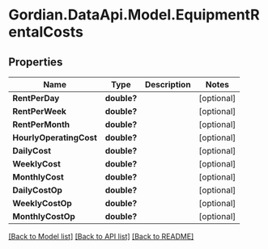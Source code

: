 # Gordian.DataApi.Model.EquipmentRentalCosts
## Properties

Name | Type | Description | Notes
------------ | ------------- | ------------- | -------------
**RentPerDay** | **double?** |  | [optional] 
**RentPerWeek** | **double?** |  | [optional] 
**RentPerMonth** | **double?** |  | [optional] 
**HourlyOperatingCost** | **double?** |  | [optional] 
**DailyCost** | **double?** |  | [optional] 
**WeeklyCost** | **double?** |  | [optional] 
**MonthlyCost** | **double?** |  | [optional] 
**DailyCostOp** | **double?** |  | [optional] 
**WeeklyCostOp** | **double?** |  | [optional] 
**MonthlyCostOp** | **double?** |  | [optional] 

[[Back to Model list]](../README.md#documentation-for-models) [[Back to API list]](../README.md#documentation-for-api-endpoints) [[Back to README]](../README.md)

